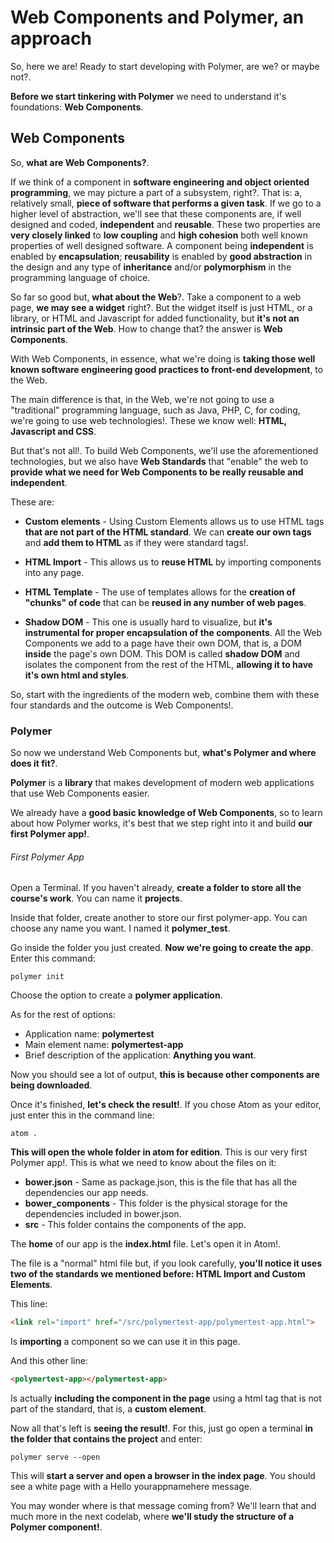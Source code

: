 # Web Components and Polymer, an approach

So, here we are! Ready to start developing with Polymer, are we? or maybe not?.

**Before we start tinkering with Polymer** we need to understand it's foundations: **Web Components**.

## Web Components

So, **what are Web Components?**.

If we think of a component in **software engineering and object oriented programming**, we may picture a part of a subsystem, right?. That is: a, relatively small, **piece of software that performs a given task**.
If we go to a higher level of abstraction, we'll see that these components are, if well designed and coded, **independent** and **reusable**. These two properties are **very closely linked** to **low coupling** and **high cohesion** both well known properties of well designed software.
A component being **independent** is enabled by **encapsulation**; **reusability** is enabled by **good abstraction** in the design and any type of **inheritance** and/or **polymorphism** in the programming language of choice.

So far so good but, **what about the Web**?. Take a component to a web page, **we may see a widget** right?. But the widget itself is just HTML, or a library, or HTML and Javascript for added functionality, but **it's not an intrinsic part of the Web**. How to change that? the answer is **Web Components**.

With Web Components, in essence, what we're doing is **taking those well known software engineering good practices to front-end development**, to the Web.

The main difference is that, in the Web, we're not going to use a "traditional" programming language, such as Java, PHP, C, for coding, we're going to use web technologies!. These we know well: **HTML, Javascript and CSS**.

But that's not all!. To build Web Components, we'll use the aforementioned technologies, but we also have **Web Standards** that "enable" the web to **provide what we need for Web Components to be really reusable and independent**.

These are:

* **Custom elements** - Using Custom Elements allows us to use HTML tags **that are not part of the HTML standard**. We can **create our own tags** and **add them to HTML** as if they were standard tags!.

* **HTML Import** - This allows us to **reuse HTML** by importing components into any page.

* **HTML Template** - The use of templates allows for the **creation of "chunks" of code** that can be **reused in any number of web pages**.

* **Shadow DOM** - This one is usually hard to visualize, but **it's instrumental for proper encapsulation of the components**. All the Web Components we add to a page have their own DOM, that is, a DOM **inside** the page's own DOM. This DOM is called **shadow DOM** and isolates the component from the rest of the HTML, **allowing it to have it's own html and styles**.

So, start with the ingredients of the modern web, combine them with these four standards and the outcome is Web Components!.

### Polymer

So now we understand Web Components but, **what's Polymer and where does it fit?**.

**Polymer** is a **library** that makes development of modern web applications that use Web Components easier.

We already have a **good basic knowledge of Web Components**, so to learn about how Polymer works, it's best that we step right into it and build **our first Polymer app!**.

###### First Polymer App

Open a Terminal. If you haven't already, **create a folder to store all the course's work**. You can name it **projects**.

Inside that folder, create another to store our first polymer-app. You can choose any name you want. I named it **polymer_test**.

Go inside the folder you just created. **Now we're going to create the app**. Enter this command:

    polymer init

Choose the option to create a **polymer application**.

As for the rest of options:

* Application name: **polymertest**
* Main element name: **polymertest-app**
* Brief description of the application: **Anything you want**.

Now you should see a lot of output, **this is because other components are being downloaded**.

Once it's finished, **let's check the result!**. If you chose Atom as your editor, just enter this in the command line:

    atom .

**This will open the whole folder in atom for edition**. This is our very first Polymer app!. This is what we need to know about the files on it:

* **bower.json** - Same as package.json, this is the file that has all the dependencies our app needs.
* **bower_components** - This folder is the physical storage for the dependencies included in bower.json.
* **src** - This folder contains the components of the app.

The **home** of our app is the **index.html** file. Let's open it in Atom!.

The file is a "normal" html file but, if you look carefully, **you'll notice it uses two of the standards we mentioned before: HTML Import and Custom Elements**.

This line:

```html
<link rel="import" href="/src/polymertest-app/polymertest-app.html">
```

Is **importing** a component so we can use it in this page.

And this other line:

```html
<polymertest-app></polymertest-app>
```

Is actually **including the component in the page** using a html tag that is not part of the standard, that is, a **custom element**.

Now all that's left is **seeing the result!**. For this, just go open a terminal **in the folder that contains the project** and enter:

    polymer serve --open

This will **start a server and open a browser in the index page**. You should see a white page with a Hello yourappnamehere message.

You may wonder where is that message coming from? We'll learn that and much more in the next codelab, where **we'll study the structure of a Polymer component!**.
